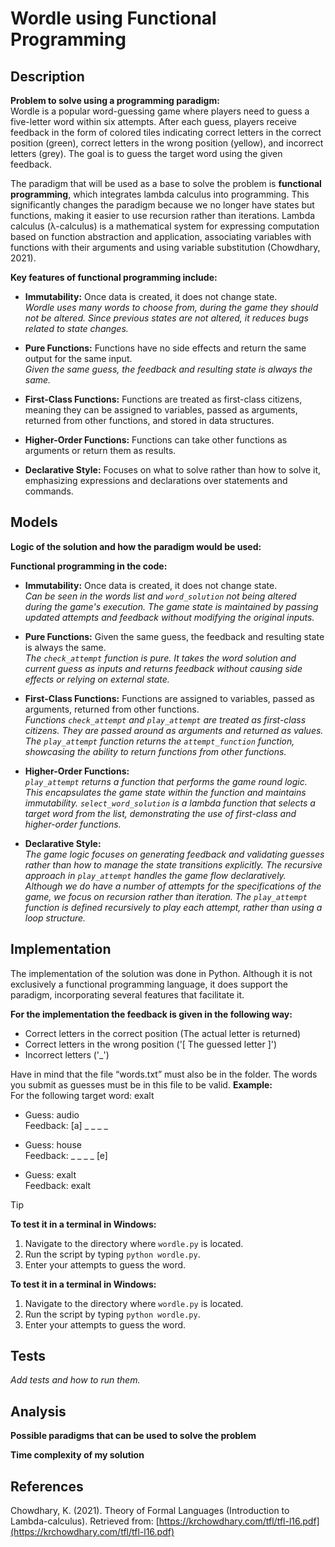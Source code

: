 # Wordle using Functional Programming


## Description


**Problem to solve using a programming paradigm:**  
Wordle is a popular word-guessing game where players need to guess a five-letter word within six attempts. After each guess, players receive feedback in the form of colored tiles indicating correct letters in the correct position (green), correct letters in the wrong position (yellow), and incorrect letters (grey). The goal is to guess the target word using the given feedback.


The paradigm that will be used as a base to solve the problem is **functional programming**, which integrates lambda calculus into programming. This significantly changes the paradigm because we no longer have states but functions, making it easier to use recursion rather than iterations. Lambda calculus (λ-calculus) is a mathematical system for expressing computation based on function abstraction and application, associating variables with functions with their arguments and using variable substitution (Chowdhary, 2021).


**Key features of functional programming include:**


- **Immutability:** Once data is created, it does not change state.  
  *Wordle uses many words to choose from, during the game they should not be altered. Since previous states are not altered, it reduces bugs related to state changes.*


- **Pure Functions:** Functions have no side effects and return the same output for the same input.  
  *Given the same guess, the feedback and resulting state is always the same.*


- **First-Class Functions:** Functions are treated as first-class citizens, meaning they can be assigned to variables, passed as arguments, returned from other functions, and stored in data structures.


- **Higher-Order Functions:** Functions can take other functions as arguments or return them as results.


- **Declarative Style:** Focuses on what to solve rather than how to solve it, emphasizing expressions and declarations over statements and commands.


## Models


**Logic of the solution and how the paradigm would be used:**


**Functional programming in the code:**


- **Immutability:** Once data is created, it does not change state.  
  *Can be seen in the words list and `word_solution` not being altered during the game's execution. The game state is maintained by passing updated attempts and feedback without modifying the original inputs.*


- **Pure Functions:** Given the same guess, the feedback and resulting state is always the same.  
  *The `check_attempt` function is pure. It takes the word solution and current guess as inputs and returns feedback without causing side effects or relying on external state.*


- **First-Class Functions:** Functions are assigned to variables, passed as arguments, returned from other functions.  
  *Functions `check_attempt` and `play_attempt` are treated as first-class citizens. They are passed around as arguments and returned as values. The `play_attempt` function returns the `attempt_function` function, showcasing the ability to return functions from other functions.*


- **Higher-Order Functions:**  
  *`play_attempt` returns a function that performs the game round logic. This encapsulates the game state within the function and maintains immutability. `select_word_solution` is a lambda function that selects a target word from the list, demonstrating the use of first-class and higher-order functions.*


- **Declarative Style:**  
  *The game logic focuses on generating feedback and validating guesses rather than how to manage the state transitions explicitly. The recursive approach in `play_attempt` handles the game flow declaratively. Although we do have a number of attempts for the specifications of the game, we focus on recursion rather than iteration. The `play_attempt` function is defined recursively to play each attempt, rather than using a loop structure.*


## Implementation


The implementation of the solution was done in Python. Although it is not exclusively a functional programming language, it does support the paradigm, incorporating several features that facilitate it. 


**For the implementation the feedback is given in the following way:**


- Correct letters in the correct position (The actual letter is returned)
- Correct letters in the wrong position ('[ The guessed letter ]')
- Incorrect letters ('_')


Have in mind that the file “words.txt” must also be in the folder. The words you submit as guesses must be in this file to be valid. 
**Example:**  
For the following target word: exalt


- Guess: audio  
  Feedback: [a] _ _ _ _


- Guess: house  
  Feedback: _ _ _ _ [e]


- Guess: exalt  
  Feedback: exalt


> [!TIP]
>
> **To test it in a terminal in Windows:**
1. Navigate to the directory where `wordle.py` is located.
2. Run the script by typing `python wordle.py`.
3. Enter your attempts to guess the word.
> 
**To test it in a terminal in Windows:**


1. Navigate to the directory where `wordle.py` is located.
2. Run the script by typing `python wordle.py`.
3. Enter your attempts to guess the word.


## Tests


*Add tests and how to run them.*


## Analysis


**Possible paradigms that can be used to solve the problem**


**Time complexity of my solution**


## References


Chowdhary, K. (2021). Theory of Formal Languages (Introduction to Lambda-calculus). Retrieved from: [https://krchowdhary.com/tfl/tfl-l16.pdf](https://krchowdhary.com/tfl/tfl-l16.pdf)


